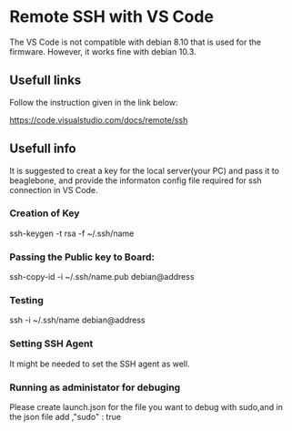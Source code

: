 # Remote SSH with VS Code

The VS Code is not compatible with debian 8.10 that is used for the firmware. However, it works fine with debian 10.3. 

## Usefull links

Follow the instruction given in the link below:

https://code.visualstudio.com/docs/remote/ssh

## Usefull info

It is suggested to creat a key for the local server(your PC) and pass it to beaglebone, and provide the informaton 
config file required for ssh connection in VS Code. 

### Creation of Key
ssh-keygen -t rsa -f ~/.ssh/name

### Passing the Public key to Board:
ssh-copy-id -i ~/.ssh/name.pub debian@address

### Testing
ssh -i ~/.ssh/name debian@address

### Setting SSH Agent
It might be needed to set the SSH agent as well.

### Running as administator for debuging
 Please create launch.json for the file you want to debug with sudo,and in the json file add ,"sudo" : true




